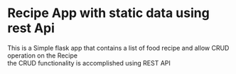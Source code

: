 # Recipe App with static data using rest Api

This is a Simple flask app that contains a list of food recipe and allow CRUD operation on the Recipe <br>
the CRUD functionality is accomplished using REST API
